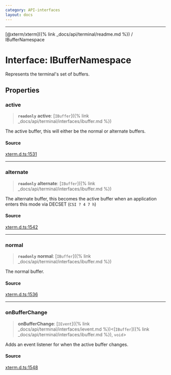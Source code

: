 ```yaml
---
category: API-interfaces
layout: docs
---
```



***

[@xterm/xterm]({% link _docs/api/terminal/readme.md %}) / IBufferNamespace

# Interface: IBufferNamespace

Represents the terminal's set of buffers.

## Properties

### active

> **`readonly`** **active**: [`IBuffer`]({% link _docs/api/terminal/interfaces/ibuffer.md %})

The active buffer, this will either be the normal or alternate buffers.

#### Source

[xterm.d.ts:1531](https://github.com/xtermjs/xterm.js/blob/5.5.0/typings/xterm.d.ts#L1531)

***

### alternate

> **`readonly`** **alternate**: [`IBuffer`]({% link _docs/api/terminal/interfaces/ibuffer.md %})

The alternate buffer, this becomes the active buffer when an application
enters this mode via DECSET (`CSI ? 4 7 h`)

#### Source

[xterm.d.ts:1542](https://github.com/xtermjs/xterm.js/blob/5.5.0/typings/xterm.d.ts#L1542)

***

### normal

> **`readonly`** **normal**: [`IBuffer`]({% link _docs/api/terminal/interfaces/ibuffer.md %})

The normal buffer.

#### Source

[xterm.d.ts:1536](https://github.com/xtermjs/xterm.js/blob/5.5.0/typings/xterm.d.ts#L1536)

***

### onBufferChange

> **onBufferChange**: [`IEvent`]({% link _docs/api/terminal/interfaces/ievent.md %})\<[`IBuffer`]({% link _docs/api/terminal/interfaces/ibuffer.md %}), `void`\>

Adds an event listener for when the active buffer changes.

#### Source

[xterm.d.ts:1548](https://github.com/xtermjs/xterm.js/blob/5.5.0/typings/xterm.d.ts#L1548)
